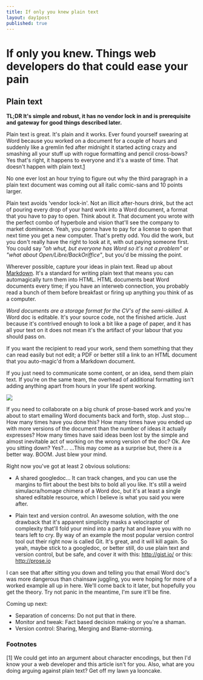 ```yaml
---
title: If only you knew plain text
layout: day1post
published: true
---
```


If only you knew. Things web developers do that could ease your pain
====================================================================

## Plain text

**TL;DR It's simple and robust, it has no vendor lock in and is prerequisite and gateway for good things described later.**

Plain text is great. It's plain and it works. Ever found yourself swearing at Word because you worked on a document for a couple of hours and suddenly like a gremlin fed after midnight it started acting crazy and smashing all your stuff up with rogue formatting and pencil cross-bows? Yes that's right, it happens to everyone and it's a waste of time. That doesn't happen with plain text.[1](#note-1)

No one ever lost an hour trying to figure out why the third paragraph in a plain text document was coming out all italic comic-sans and 10 points larger.

Plain text avoids 'vendor lock-in'. Not an illicit after-hours drink, but the act of pouring every drop of your hard work into a Word document, a format that you have to pay to open. Think about it. That document you wrote with the perfect combo of hyperbole and vision that'll see the company to market dominance. Yeah, you gonna have to pay for a license to open that next time you get a new computer. That's pretty odd. You did the work, but you don't really have the right to look at it, with out paying someone first. You could say _"oh whut, but everyone has Word so it's not a problem"_ or _"what about Open/Libre/BackOriffice"_, but you'd be missing the point.

Wherever possible, capture your ideas in plain text. Read up about [Markdown](http://daringfireball.net/projects/markdown/basics). It's a standard for writing plain text that means you can automagically turn them into HTML. HTML documents beat Word documents every time; if you have an interweb connection, you probably read a bunch of them before breakfast or firing up anything you think of as a computer.

*Word documents are a storage format for the CV's of the semi-skilled.* A Word doc is editable. It's your source code, not the finished article. Just because it's contrived enough to look a bit like a page of paper, and it has all your text on it does not mean it's the artifact of your labour that you should pass on. 

If you want the recipient to read your work, send them something that they can read easily but not edit; a PDF or better still a link to an HTML document that you auto-magic'd from a Markdown document. 

If you just need to communicate some content, or an idea, send them plain text. If you're on the same team, the overhead of additional formatting isn't adding anything apart from hours in your life spent working.

![](http://24.media.tumblr.com/tumblr_mc0rbxDQK31rhg0k6o1_500.jpg)

If you need to collaborate on a big chunk of prose-based work and you're about to start emailing Word documents back and forth, stop. Just stop... How many times have you done this? How many times have you ended up with more versions of the document than the number of ideas it actually expresses? How many times have said ideas been lost by the simple and almost inevitable act of working on the wrong version of the doc?
Ok. Are you sitting down?
Yes?...
...This may come as a surprise but, there _is_ a better way. BOOM. Just blew your mind.

Right now you've got at least 2 obvious solutions:

- A shared googledoc... 
It can track changes, and you can use the margins to flirt about the best bits to bold all you like. It's still a weird simulacra/homage chimera of a Word doc, but it's at least a single shared editable resource, which I believe is what you said you were after.

- Plain text and version control. 
An awesome solution, with the one drawback that it's apparent simplicity masks a velociraptor of complexity that'll fold your mind into a party hat and leave you with no tears left to cry. By way of an example the most popular version control tool out their right now is called Git. It's great, and it will kill again. So yeah, maybe stick to a googledoc, or better still, do use plain text and version control, but be safe, and cover it with this: http://gist.io/ or this: http://prose.io

I can see that after sitting you down and telling you that email Word doc's was more dangerous than chainsaw juggling, you were hoping for more of a worked example all up in here. We'll come back to it later, but hopefully you get the theory. Try not panic in the meantime, I'm sure it'll be fine.

Coming up next:

- Separation of concerns: Do not put that in there.
- Monitor and tweak: Fact based decision making or you're a shaman.
- Version control: Sharing, Merging and Blame-storming.


### Footnotes

<span id="note-1">[1]</span> 
We could get into an argument about character encodings, but then I'd know your a web developer and this article isn't for you. Also, what are you doing arguing against plain text? Get off my lawn ya looncake.